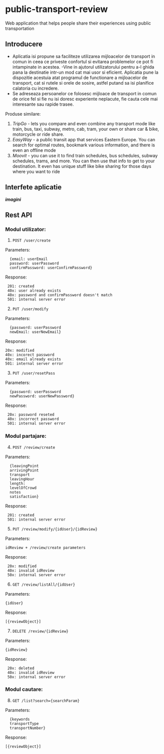 # public-transport-review
Web application that helps people share their experiences using public transportation

## Introducere
- Aplicatia isi propune sa faciliteze utilizarea mijloacelor de transport in comun in ceea ce priveste confortul si evitarea problemelor ce pot fi intampinate in acestea. 
-Vine in ajutorul utilizatorului pentru a-l ghida pana la destinatie intr-un mod cat mai usor si eficient. Aplicatia pune la dispozitie acestuia atat programul de functionare a mijloacelor de transport, cat si rutele si orele de sosire, astfel putand sa isi planifice calatoria cu incredere.
- Se adreseaza persoanelor ce folosesc mijloace de transport in comun de orice fel si fie nu isi doresc experiente neplacute, fie cauta cele mai interesante sau rapide trasee.

Produse similare: 
1. *TripGo* - lets you compare and even combine any transport mode like train, bus, taxi, subway, metro, cab, tram, your own or share car & bike, motorcycle or ride share.
2. *EasyWay* - a public transit app that services Eastern Europe. You can search for optimal routes, bookmark various information, and there is even an offline mode
3. *Moovit* - you can use it to find train schedules, bus schedules, subway schedules, trams, and more. You can then use that info to get to your destination. It even has unique stuff like bike sharing for those days where you want to ride

## Interfete aplicatie
**_imagini_**

## Rest API

### Modul utilizator:

1. `POST /user/create`

Parameters:

```
  {email: userEmail
  password: userPassword
  confirmPassword: userConfirmPassword}
  ```

Response:

```
 201: created
 40x: user already exists
 40x: password and confirmPassword doesn't match
 501: internal server error
 ```

2. `PUT /user/modify`

Parameters:

```
  {password: userPassword
  newEmail: userNewEmail}
  ```

Response:

```
20x: modified
40x: incorect password
40x: email already exists
501: internal server error
```

3. `PUT /user/resetPass`

Parameters:

```
  {password: userPassword
  newPassword: userNewPassword}
  ```

Response:

```
 20x: password reseted
 40x: incorrect password
 501: internal server error
 ```

### Modul partajare:

4. `POST /review/create`

Parameters:

```
  {leavingPoint
  arrivingPoint
  transport
  leavingHour
  length:
  levelOfCrowd
  notes
  satisfaction}
  ```

Response:

```
 201: created
 501: internal server error
 ```

5. `PUT /review/modify/{idUser}/{idReview}`

Parameters:

`idReview + /review/create parameters`

Response:

```
 20x: modified
 40x: invalid idReview
 50x: internal server error
 ```
 
6. `GET /review/listAll/{idUser}`

Parameters:

`{idUser}`

Response:

`[{reviewObject}]`

7. `DELETE /review/{idReview}`

Parameters:

`{idReview}`

Response:

```
 20x: deleted
 40x: invalid idReview
 50x: internal server error
 ```
 
### Modul cautare:
8. `GET /list?search={searchParam}`

Parameters:

```
  {keywords
  transportType
  transportNumber}
  ```

Response:

`[{reviewObject}]`
